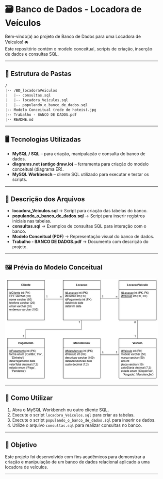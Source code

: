 # :card_file_box: Banco de Dados - Locadora de Veículos

Bem-vindo(a) ao projeto de Banco de Dados para uma Locadora de Veículos! :oncoming_automobile:  
Este repositório contém o modelo conceitual, scripts de criação, inserção de dados e consultas SQL.

---

## :open_file_folder: Estrutura de Pastas
```
/   
|-- /BD_locadoraVeiculos  
|   |-- consultas.sql  
|   |-- locadora_Veiculos.sql  
|   |-- populando_o_banco_de_dados.sql  
|-- Modelo Conceitual (rede de hoteis).jpg  
|-- Trabalho - BANCO DE DADOS.pdf  
|-- README.md
```
---

## :desktop_computer: Tecnologias Utilizadas


- **MySQL / SQL** – para criação, manipulação e consulta do banco de dados.  
- **diagrams.net (antigo draw.io)** – ferramenta para criação do modelo conceitual (diagrama ER).  
- **MySQL Workbench** – cliente SQL utilizado para executar e testar os scripts.

---

## :memo: Descrição dos Arquivos

- **locadora_Veiculos.sql** → Script para criação das tabelas do banco.  
- **populando_o_banco_de_dados.sql** → Script para inserir registros iniciais nas tabelas.  
- **consultas.sql** → Exemplos de consultas SQL para interação com o banco.  
- **Modelo Conceitual (PDF)** → Representação visual do banco de dados.  
- **Trabalho - BANCO DE DADOS.pdf** → Documento com descrição do projeto.

---

## :framed_picture: Prévia do Modelo Conceitual

![Modelo Conceitual](<BD_locadoraVeiculos/img.jpg>)

---

## :link: Como Utilizar

1. Abra o MySQL Workbench ou outro cliente SQL.  
2. Execute o script `locadora_Veiculos.sql` para criar as tabelas.  
3. Execute o script `populando_o_banco_de_dados.sql` para inserir os dados.  
4. Utilize o arquivo `consultas.sql` para realizar consultas no banco.

---

## :bookmark: Objetivo

Este projeto foi desenvolvido com fins acadêmicos para demonstrar a criação e manipulação de um banco de dados relacional aplicado a uma locadora de veículos.

---
